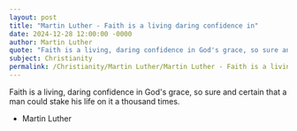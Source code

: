 ```yaml
---
layout: post
title: "Martin Luther - Faith is a living daring confidence in"
date: 2024-12-28 12:00:00 -0000
author: Martin Luther
quote: "Faith is a living, daring confidence in God's grace, so sure and certain that a man could stake his life on it a thousand times."
subject: Christianity
permalink: /Christianity/Martin Luther/Martin Luther - Faith is a living daring confidence in
---
```


Faith is a living, daring confidence in God's grace, so sure and certain that a man could stake his life on it a thousand times.

- Martin Luther
